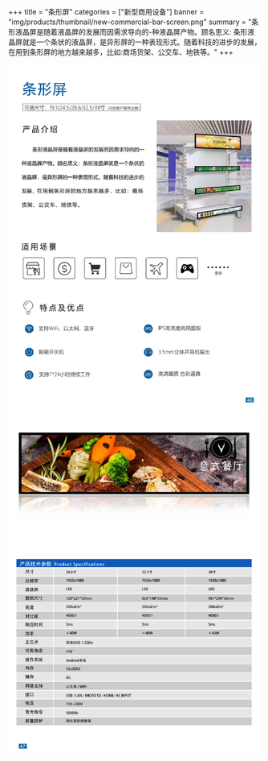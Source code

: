 +++
title = "条形屏"
categories = ["新型商用设备"]
banner = "img/products/thumbnail/new-commercial-bar-screen.png"
summary = "条形液晶屏是随着液晶屏的发展而因需求导向的-种液晶屏产物。顾名思义: 条形液晶屏就是一个条状的液晶屏，是异形屏的一种表现形式。随着科技的进步的发展，在用到条形屏的地方越来越多，比如:商场货架、公交车、地铁等。"
+++

![alt](53.png)
![alt](54.png)
